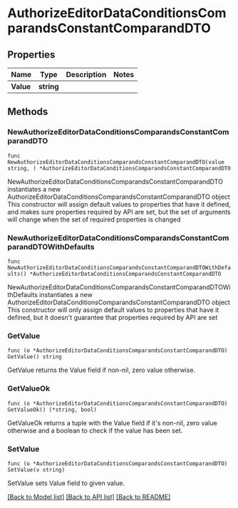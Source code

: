 # AuthorizeEditorDataConditionsComparandsConstantComparandDTO

## Properties

Name | Type | Description | Notes
------------ | ------------- | ------------- | -------------
**Value** | **string** |  | 

## Methods

### NewAuthorizeEditorDataConditionsComparandsConstantComparandDTO

`func NewAuthorizeEditorDataConditionsComparandsConstantComparandDTO(value string, ) *AuthorizeEditorDataConditionsComparandsConstantComparandDTO`

NewAuthorizeEditorDataConditionsComparandsConstantComparandDTO instantiates a new AuthorizeEditorDataConditionsComparandsConstantComparandDTO object
This constructor will assign default values to properties that have it defined,
and makes sure properties required by API are set, but the set of arguments
will change when the set of required properties is changed

### NewAuthorizeEditorDataConditionsComparandsConstantComparandDTOWithDefaults

`func NewAuthorizeEditorDataConditionsComparandsConstantComparandDTOWithDefaults() *AuthorizeEditorDataConditionsComparandsConstantComparandDTO`

NewAuthorizeEditorDataConditionsComparandsConstantComparandDTOWithDefaults instantiates a new AuthorizeEditorDataConditionsComparandsConstantComparandDTO object
This constructor will only assign default values to properties that have it defined,
but it doesn't guarantee that properties required by API are set

### GetValue

`func (o *AuthorizeEditorDataConditionsComparandsConstantComparandDTO) GetValue() string`

GetValue returns the Value field if non-nil, zero value otherwise.

### GetValueOk

`func (o *AuthorizeEditorDataConditionsComparandsConstantComparandDTO) GetValueOk() (*string, bool)`

GetValueOk returns a tuple with the Value field if it's non-nil, zero value otherwise
and a boolean to check if the value has been set.

### SetValue

`func (o *AuthorizeEditorDataConditionsComparandsConstantComparandDTO) SetValue(v string)`

SetValue sets Value field to given value.



[[Back to Model list]](../README.md#documentation-for-models) [[Back to API list]](../README.md#documentation-for-api-endpoints) [[Back to README]](../README.md)


